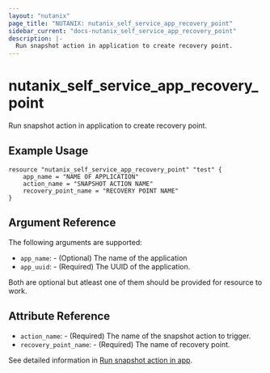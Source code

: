```yaml
---
layout: "nutanix"
page_title: "NUTANIX: nutanix_self_service_app_recovery_point"
sidebar_current: "docs-nutanix_self_service_app_recovery_point"
description: |-
  Run snapshot action in application to create recovery point.
---
```


# nutanix_self_service_app_recovery_point

Run snapshot action in application to create recovery point.

## Example Usage

``` hcl
resource "nutanix_self_service_app_recovery_point" "test" {
    app_name = "NAME OF APPLICATION"
    action_name = "SNAPSHOT ACTION NAME"
    recovery_point_name = "RECOVERY POINT NAME"
}
```

## Argument Reference

The following arguments are supported:

* `app_name`: - (Optional) The name of the application
* `app_uuid`: - (Required) The UUID of the application.

Both are optional but atleast one of them should be provided for resource to work.

## Attribute Reference

* `action_name`: - (Required) The name of the snapshot action to trigger.
* `recovery_point_name`: - (Required) The name of recovery point.


See detailed information in [Run snapshot action in app](https://www.nutanix.dev/api_reference/apis/self-service.html#tag/Apps/paths/~1apps~1%7Buuid%7D~1actions~1%7Baction_uuid%7D~1run/post).